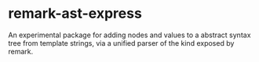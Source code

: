 # remark-ast-express
An experimental package for adding nodes and values to a abstract syntax tree from template strings, via a unified parser of the kind exposed by remark.
